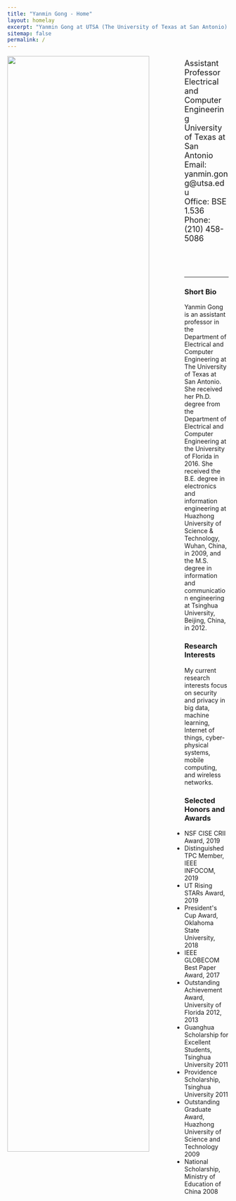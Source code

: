 ```yaml
---
title: "Yanmin Gong - Home"
layout: homelay
excerpt: "Yanmin Gong at UTSA (The University of Texas at San Antonio)."
sitemap: false
permalink: /
---
```

<!-- <div class="well row" style="padding:20px;"> -->
<!-- <table style="width:1000px">
<tr>
<td>
    <img width="100" src="folder/gongyanmin3.jpg" align="right" alt="Picture of Yanmin Gong">
</td>
<td>
    <h2>Yanmin Gong</h2>
    Assistant Professor<br>
    Department of Electrical and Computer Engineering<br>
    University of Texas at San Antonio<br>
    BSE 1.536<br>
    San Antonio, TX 78249<br>
    <br>
    <b>Phone</b>: (210) 458-5086<br>
    <b>Email</b>: yanmin.gong@utsa.edu<br>
</td>
</tr>
</table> -->
<div class="col-sm-4 clearfix">
  <img src="{{ site.url }}{{ site.baseurl }}/images/teampic/gongyanmin3.jpg" class="img-responsive" width="80%" style="float: left" />
</div>
<div class="col-sm-8 clearfix" style="margin-top:20px; font-size:18px;">
<!-- <ul style="overflow: hidden"> -->
Assistant Professor<br>
Electrical and Computer Engineering<br>
University of Texas at San Antonio<br>
Email: yanmin.gong@utsa.edu<br>
Office: BSE 1.536<br>
Phone: (210) 458-5086<br>
    <br>
    <br>
    <br>
<!-- </ul> -->
</div>
<hr>



### Short Bio
Yanmin Gong is an assistant professor in the Department of Electrical and Computer Engineering at The University of Texas at San Antonio. She received her Ph.D. degree from the Department of Electrical and Computer Engineering at the University of Florida in 2016. She received the B.E. degree in electronics and information engineering at Huazhong University of Science & Technology, Wuhan, China, in 2009, and the M.S. degree in information and communication engineering at Tsinghua University, Beijing, China, in 2012.

### Research Interests
My current research interests focus on security and privacy in big data, machine learning, Internet of things, cyber-physical systems, mobile computing, and wireless networks.
    

### Selected Honors and Awards
- NSF CISE CRII Award, 2019
- Distinguished TPC Member, IEEE INFOCOM, 2019
- UT Rising STARs Award, 2019
- President's Cup Award, Oklahoma State University, 2018
- IEEE GLOBECOM Best Paper Award, 2017
- Outstanding Achievement Award, University of Florida 2012, 2013
- Guanghua Scholarship for Excellent Students, Tsinghua University 2011
- Providence Scholarship, Tsinghua University 2011
- Outstanding Graduate Award, Huazhong University of Science and Technology 2009
- National Scholarship, Ministry of Education of China 2008
